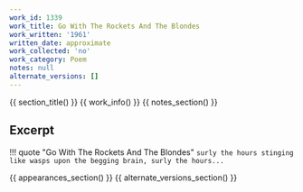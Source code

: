 ```yaml
---
work_id: 1339
work_title: Go With The Rockets And The Blondes
work_written: '1961'
written_date: approximate
work_collected: 'no'
work_category: Poem
notes: null
alternate_versions: []
---
```


{{ section_title() }}
{{ work_info() }}
{{ notes_section() }}
## Excerpt
!!! quote "Go With The Rockets And The Blondes"
    ```
    surly the hours
    stinging like wasps upon the
    begging brain,
    surly the hours...
    ```

{{ appearances_section() }}
{{ alternate_versions_section() }}